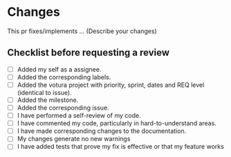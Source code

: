 # Changes

This pr fixes/implements ... (Describe your changes)

## Checklist before requesting a review

- [ ] Added my self as a assignee.
- [ ] Added the corresponding labels.
- [ ] Added the votura project with priority, sprint, dates and REQ level (identical to issue).
- [ ] Added the milestone.
- [ ] Added the corresponding issue.
- [ ] I have performed a self-review of my code.
- [ ] I have commented my code, particularly in hard-to-understand areas.
- [ ] I have made corresponding changes to the documentation.
- [ ] My changes generate no new warnings
- [ ] I have added tests that prove my fix is effective or that my feature works
